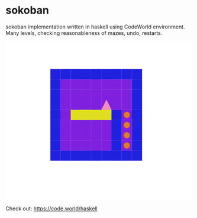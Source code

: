 # sokoban
sokoban implementation written in haskell using CodeWorld environment.
Many levels, checking reasonableness of mazes, undo, restarts.

![alt text](https://github.com/gzybola/sokoban/blob/master/Screenshot%20from%202018-12-07%2015-28-38.png)

Check out: https://code.world/haskell
